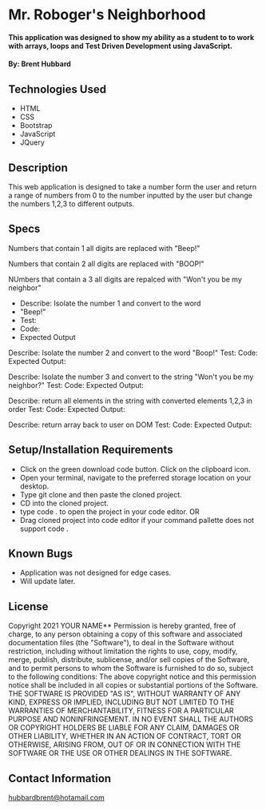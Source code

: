 # Mr. Roboger's Neighborhood

#### This application was designed to show my ability as a student to to work with arrays, loops and Test Driven Development using JavaScript. 

#### By: Brent Hubbard

## Technologies Used

* HTML
* CSS
* Bootstrap
* JavaScript
* JQuery

## Description

This web application is designed to take a number form the user and return a range of numbers from 0 to the number inputted by the user but change the numbers 1,2,3 to different outputs.

## Specs
Numbers that contain 1 all digits are replaced with "Beep!"

Numbers that contain 2 all digits are replaced with "BOOP!"

NUmbers that contain a 3 all digits are repalced with "Won't you be my neighbor"


* Describe: Isolate the number 1 and convert to the word
* "Beep!"
* Test:
* Code:
* Expected Output

Describe: Isolate the number 2 and convert to the word "Boop!"
Test:
Code:
Expected Output:


Describe: Isolate the number 3 and convert to the string "Won't you be my neighbor?"
Test:
Code:
Expected Output:


Describe: return all elements in the string with converted elements 1,2,3 in order
Test:
Code:
Expected Output:


Describe: return array back to user on DOM
Test:
Code:
Expected Output:


## Setup/Installation Requirements

* Click on the green download code button. Click on the clipboard icon.
* Open your terminal, navigate to the preferred storage location on your desktop.
* Type git clone and then paste the cloned project.
* CD into the cloned project.
* type code . to open the project in your code editor. OR
* Drag cloned project into code editor if your command pallette does not support code .


## Known Bugs

* Application was not designed for edge cases.
* Will update later.

## License

Copyright 2021 YOUR NAME**
Permission is hereby granted, free of charge, to any person obtaining a copy of this software and associated documentation files (the "Software"), to deal in the Software without restriction, including without limitation the rights to use, copy, modify, merge, publish, distribute, sublicense, and/or sell copies of the Software, and to permit persons to whom the Software is furnished to do so, subject to the following conditions:
The above copyright notice and this permission notice shall be included in all copies or substantial portions of the Software.
THE SOFTWARE IS PROVIDED "AS IS", WITHOUT WARRANTY OF ANY KIND, EXPRESS OR IMPLIED, INCLUDING BUT NOT LIMITED TO THE WARRANTIES OF MERCHANTABILITY, FITNESS FOR A PARTICULAR PURPOSE AND NONINFRINGEMENT. IN NO EVENT SHALL THE AUTHORS OR COPYRIGHT HOLDERS BE LIABLE FOR ANY CLAIM, DAMAGES OR OTHER LIABILITY, WHETHER IN AN ACTION OF CONTRACT, TORT OR OTHERWISE, ARISING FROM, OUT OF OR IN CONNECTION WITH THE SOFTWARE OR THE USE OR OTHER DEALINGS IN THE SOFTWARE.


## Contact Information
hubbardbrent@hotamail.com
